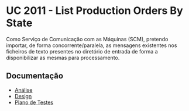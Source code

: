 # UC 2011 - List Production Orders By State #

Como Serviço de Comunicação com as Máquinas (SCM), pretendo importar, de forma concorrente/paralela, as mensagens existentes nos ficheiros de texto presentes no diretório de entrada de forma a disponibilizar as mesmas para processamento.

## Documentação

* [Análise](ListProductionOrdersByState-ANALYSIS.md)
* [Design](ListProductionOrdersByState-DESIGN.md)
* [Plano de Testes](ListProductionOrdersByState-TESTPLAN.md)